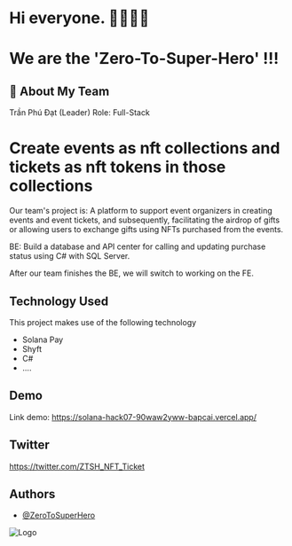 
# Hi everyone. 👋👋👋👋
# We are the 'Zero-To-Super-Hero' !!!



## 🚀 About My Team
Trần Phú Đạt (Leader) Role: Full-Stack

# Create events as nft collections and tickets as nft tokens in those collections

Our team's project is: A platform to support event organizers in creating events and event tickets, and subsequently, facilitating the airdrop of gifts or allowing users to exchange gifts using NFTs purchased from the events.

BE: Build a database and API center for calling and updating purchase status using C# with SQL Server.

After our team finishes the BE, we will switch to working on the FE.
 
## Technology Used 

This project makes use of the following technology

- Solana Pay
- Shyft
- C#
- ....

## Demo

Link demo: https://solana-hack07-90waw2yww-bapcai.vercel.app/

## Twitter

https://twitter.com/ZTSH_NFT_Ticket

## Authors

- [@ZeroToSuperHero](https://github.com/Zero-To-Super-Hero)


![Logo](https://scontent.fsgn5-5.fna.fbcdn.net/v/t39.30808-6/366632615_1669177740233611_2633911231662226355_n.jpg?_nc_cat=100&ccb=1-7&_nc_sid=e3f864&_nc_ohc=7YWC_oA1zZUAX-YeNa0&_nc_ht=scontent.fsgn5-5.fna&oh=00_AfBkYo8pAFftbIed1PnaunkHcLF6NpR2qSOqUnXq5PSfKQ&oe=64EC8B27)

